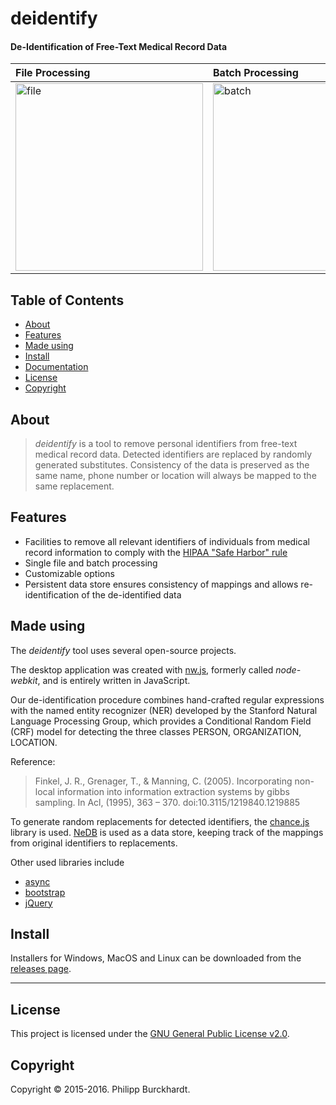 # deidentify

#### De-Identification of Free-Text Medical Record Data

| File Processing | Batch Processing |
|:------|:------|
| <img src="https://cdn.rawgit.com/Planeshifter/deidentify/9ad934e6800b979d711dd9626553f2fbe87a0ed6/docs/img/screenshot01.png" width="300px" alt="file"> | <img src="https://cdn.rawgit.com/Planeshifter/deidentify/9ad934e6800b979d711dd9626553f2fbe87a0ed6/docs/img/screenshot02.jpg" width="300px" alt="batch"> |

## Table of Contents

- [About](#about)
- [Features](#features)
- [Made using](#made-using)
- [Install](#install)
- [Documentation](#documentation)
- [License](#license)
- [Copyright](#copyright)

## About

> *deidentify* is a tool to remove personal identifiers from free-text medical record data. Detected identifiers are replaced by randomly generated substitutes. Consistency of the data is preserved as the same name, phone number or location will always be mapped to the same replacement.

## Features

- Facilities to remove all relevant identifiers of individuals from medical record information to comply with the [HIPAA "Safe Harbor" rule](http://www.hhs.gov/ocr/privacy/hipaa/understanding/coveredentities/De-identification/guidance.html)
- Single file and batch processing
- Customizable options
- Persistent data store ensures consistency of mappings and allows re-identification of the de-identified data

## Made using

The *deidentify* tool uses several open-source projects.

The desktop application was created with [nw.js](http://nwjs.io/), formerly called *node-webkit*, and is entirely written in JavaScript.

Our de-identification procedure combines hand-crafted regular expressions with the named entity recognizer (NER) developed by the Stanford Natural Language Processing Group, which provides a Conditional Random Field (CRF) model for detecting the three classes PERSON, ORGANIZATION, LOCATION.

Reference:
> Finkel, J. R., Grenager, T., & Manning, C. (2005). Incorporating non-local information into information extraction systems by gibbs sampling. In Acl, (1995), 363 – 370. doi:10.3115/1219840.1219885

To generate random replacements for detected identifiers, the [chance.js](http://chancejs.com/) library is used. [NeDB](https://github.com/louischatriot/nedb) is used as a data store, keeping track of the mappings from original identifiers to replacements.

Other used libraries include

- [async](https://github.com/caolan/async)
- [bootstrap](http://getbootstrap.com/)
- [jQuery](http://jquery.com/)

## Install

Installers for Windows, MacOS and Linux can be downloaded from the [releases page](https://github.com/Planeshifter/deidentify/releases).

---
## License

This project is licensed under the [GNU General Public License v2.0](https://www.gnu.org/licenses/old-licenses/gpl-2.0.en.html).

## Copyright

Copyright &copy; 2015-2016. Philipp Burckhardt.
